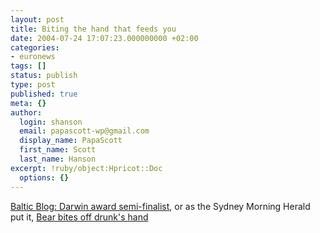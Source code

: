 ```yaml
---
layout: post
title: Biting the hand that feeds you
date: 2004-07-24 17:07:23.000000000 +02:00
categories:
- euronews
tags: []
status: publish
type: post
published: true
meta: {}
author:
  login: shanson
  email: papascott-wp@gmail.com
  display_name: PapaScott
  first_name: Scott
  last_name: Hanson
excerpt: !ruby/object:Hpricot::Doc
  options: {}
---
```

<p><a href="http://www.balticblog.blogspot.com/2004_07_01_balticblog_archive.html#109068006313259365">Baltic Blog: Darwin award semi-finalist</a>, or as the Sydney Morning Herald put it, <a href="http://www.smh.com.au/articles/2004/07/23/1090464828966.html">Bear bites off drunk's hand</a></p>
